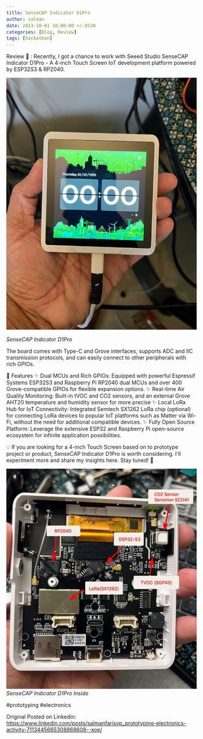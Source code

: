 ```yaml
---
title: SenseCAP Indicator D1Pro
author: salman
date: 2023-10-01 10:00:00 +/-0530
categories: [Blog, Review]
tags: [hackathon]
---
```


Review 📖 : Recently, I got a chance to work with Seeed Studio SenseCAP Indicator D1Pro - A 4-inch Touch Screen IoT development platform powered by ESP32S3 & RP2040.

![SenseCAP Indicator D1Pro](../assets/2023-10-01-SenseCAP-Indicator-D1Pro-Small-Review/D1Pro.jpeg)

_SenseCAP Indicator D1Pro_

The board comes with Type-C and Grove interfaces, supports ADC and IIC transmission protocols, and can easily connect to other peripherals with rich GPIOs.

🚀 Features
✨ Dual MCUs and Rich GPIOs: Equipped with powerful Espressif Systems ESP32S3 and Raspberry Pi RP2040 dual MCUs and over 400 Grove-compatible GPIOs for flexible expansion options.
✨ Real-time Air Quality Monitoring: Built-in tVOC and CO2 sensors, and an external Grove AHT20 temperature and humidity sensor for more precise
✨ Local LoRa Hub for IoT Connectivity: Integrated Semtech SX1262 LoRa chip (optional) for connecting LoRa devices to popular IoT platforms such as Matter via Wi-Fi, without the need for additional compatible devices.
✨ Fully Open Source Platform: Leverage the extensive ESP32 and Raspberry Pi open-source ecosystem for infinite application possibilities.

💡 If you are looking for a 4-inch Touch Screen based on to prototype project or product, SenseCAP Indicator D1Pro is worth considering. I'll experiment more and share my insights here. Stay tuned! 👋


![SenseCAP Indicator D1Pro](../assets/2023-10-01-SenseCAP-Indicator-D1Pro-Small-Review/D1ProInside.jpeg)
_SenseCAP Indicator D1Pro Inside_

#prototyping #electronics

Original Posted on Linkedin: https://www.linkedin.com/posts/salmanfarisvp_prototyping-electronics-activity-7113445665308868608--xoe/